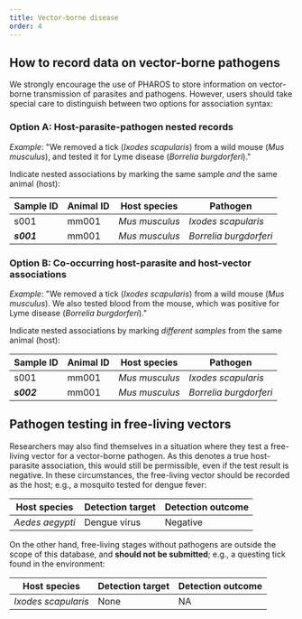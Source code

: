 ```yaml
---
title: Vector-borne disease
order: 4
---
```


## How to record data on vector-borne pathogens

We strongly encourage the use of PHAROS to store information on vector-borne transmission of parasites and pathogens. However, users should take special care to distinguish between two options for association syntax:

### Option A: Host-parasite-pathogen nested records

_Example_: "We removed a tick (_Ixodes scapularis_) from a wild mouse (_Mus musculus_), and tested it for Lyme disease (_Borrelia burgdorferi_)."

Indicate nested associations by marking the same sample _and_ the same animal (host):

| Sample ID  | Animal ID | Host species   | Pathogen               |
| ---------- | --------- | -------------- | ---------------------- |
| s001       | mm001     | _Mus musculus_ | _Ixodes scapularis_    |
| _**s001**_ | mm001     | _Mus musculus_ | _Borrelia burgdorferi_ |

### Option B: Co-occurring host-parasite and host-vector associations

_Example_: "We removed a tick (_Ixodes scapularis_) from a wild mouse (_Mus musculus_). We also tested blood from the mouse, which was positive for Lyme disease (_Borrelia burgdorferi_)."

Indicate nested associations by marking _different samples_ from the same animal (host):

| Sample ID  | Animal ID | Host species   | Pathogen               |
| ---------- | --------- | -------------- | ---------------------- |
| s001       | mm001     | _Mus musculus_ | _Ixodes scapularis_    |
| _**s002**_ | mm001     | _Mus musculus_ | _Borrelia burgdorferi_ |

## Pathogen testing in free-living vectors

Researchers may also find themselves in a situation where they test a free-living vector for a vector-borne pathogen. As this denotes a true host-parasite association, this would still be permissible, even if the test result is negative. In these circumstances, the free-living vector should be recorded as the host; e.g., a mosquito tested for dengue fever:

| Host species    | Detection target | Detection outcome |
| --------------- | ---------------- | ----------------- |
| _Aedes aegypti_ | Dengue virus     | Negative          |

On the other hand, free-living stages without pathogens are outside the scope of this database, and **should not be submitted**; e.g., a questing tick found in the environment:

| Host species        | Detection target | Detection outcome |
| ------------------- | ---------------- | ----------------- |
| _Ixodes scapularis_ | None             | NA                |
